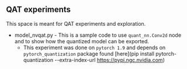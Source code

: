 ## QAT experiments

This space is meant for QAT experiments and exploration.

- model_nvqat.py - This is a sample code to use `quant_nn.Conv2d` node and to show how the quantized model can be exported.
  - This experiment was done on `pytorch 1.9` and depends on `pytorch_quantization` package found [here](pip install pytorch-quantization --extra-index-url https://pypi.ngc.nvidia.com)
  
